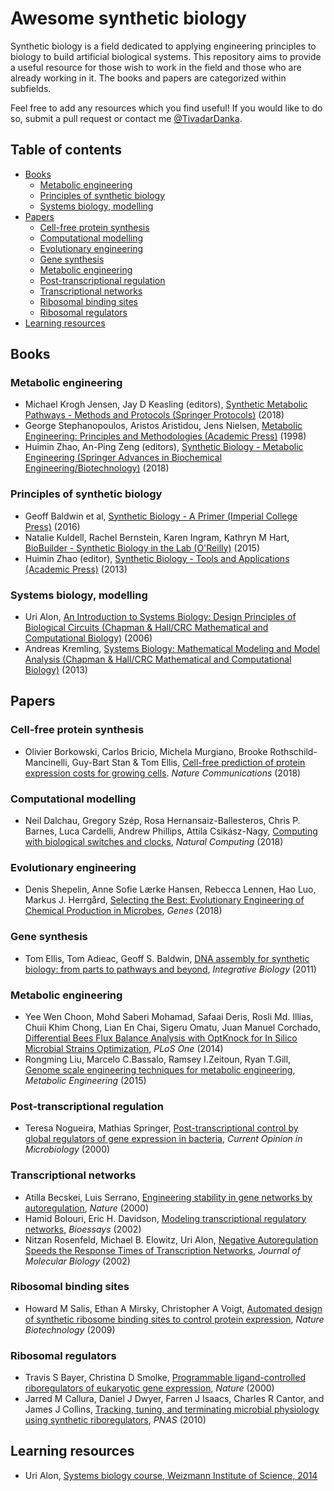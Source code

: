 # Awesome synthetic biology
Synthetic biology is a field dedicated to applying engineering principles to biology to build artificial biological systems. This repository aims to provide a useful resource for those wish to work in the field and those who are already working in it. The books and papers are categorized within subfields.

Feel free to add any resources which you find useful! If you would like to do so, submit a pull request or contact me [@TivadarDanka](https://twitter.com/TivadarDanka).

## Table of contents

- [Books](#books)  
  - [Metabolic engineering](#books-metabolic-engineering)
  - [Principles of synthetic biology](#books-synbio-principles)  
  - [Systems biology, modelling](#books-modelling)
- [Papers](#papers)
  - [Cell-free protein synthesis](#papers-cell-free-protein-synthesis)
  - [Computational modelling](#papers-computational-modelling)
  - [Evolutionary engineering](#papers-evolutionary-engineering)
  - [Gene synthesis](#papers-gene-synthesis)
  - [Metabolic engineering](#papers-metabolic-engineering)
  - [Post-transcriptional regulation](#papers-post-transcriptional-regulation)
  - [Transcriptional networks](#papers-transcriptional-networks)
  - [Ribosomal binding sites](#papers-ribosomal-binding-sites)
  - [Ribosomal regulators](#papers-ribosomal-regulators)
- [Learning resources](#learning-resources)

## Books<a name="books"></a>
### Metabolic engineering<a name="books-metabolic-engineering"></a>
- Michael Krogh Jensen, Jay D Keasling (editors), [Synthetic Metabolic Pathways - Methods and Protocols (Springer Protocols)](https://www.springer.com/us/book/9781493972944) (2018)
- George Stephanopoulos, Aristos Aristidou, Jens Nielsen, [Metabolic Engineering: Principles and Methodologies (Academic Press)](https://www.elsevier.com/books/metabolic-engineering/stephanopoulos/978-0-12-666260-3) (1998)
- Huimin Zhao, An-Ping Zeng (editors), [Synthetic Biology - Metabolic Engineering (Springer Advances in Biochemical Engineering/Biotechnology)](https://www.springer.com/us/book/9783319553177) (2018)

### Principles of synthetic biology<a name="books-synbio-principles"></a>
- Geoff Baldwin et al, [Synthetic Biology - A Primer (Imperial College Press)](https://www.amazon.com/Synthetic-Biology-Revised-Geoff-Baldwin/dp/1783268794) (2016)
- Natalie Kuldell, Rachel Bernstein, Karen Ingram, Kathryn M Hart, [BioBuilder - Synthetic Biology in the Lab (O'Reilly)](http://shop.oreilly.com/product/0636920033783.do) (2015)
- Huimin Zhao (editor), [Synthetic Biology - Tools and Applications (Academic Press)](https://www.elsevier.com/books/synthetic-biology/zhao/978-0-12-394430-6) (2013)

### Systems biology, modelling<a name="books-modelling"></a>
- Uri Alon, [An Introduction to Systems Biology: Design Principles of Biological Circuits (Chapman & Hall/CRC Mathematical and Computational Biology)](http://www.weizmann.ac.il/mcb/UriAlon/introduction-systems-biology-design-principles-biological-circuits) (2006)
- Andreas Kremling, [Systems Biology: Mathematical Modeling and Model Analysis (Chapman & Hall/CRC Mathematical and Computational Biology)](https://www.crcpress.com/Systems-Biology-Mathematical-Modeling-and-Model-Analysis/Kremling/p/book/9781466567894) (2013)

## Papers<a name="papers"></a>
### Cell-free protein synthesis<a name="papers-cell-free-protein-synthesis"></a>
- Olivier Borkowski, Carlos Bricio, Michela Murgiano, Brooke Rothschild-Mancinelli, Guy-Bart Stan & Tom Ellis, [Cell-free prediction of protein expression costs for growing cells](https://www.nature.com/articles/s41467-018-03970-x). *Nature Communications* (2018)

### Computational modelling<a name="papers-computational-modelling"></a>
- Neil Dalchau, Gregory Szép, Rosa Hernansaiz-Ballesteros, Chris P. Barnes, Luca Cardelli, Andrew Phillips, Attila Csikász-Nagy, [Computing with biological switches and clocks](https://link.springer.com/article/10.1007%2Fs11047-018-9686-x), *Natural Computing* (2018)

### Evolutionary engineering<a name="papers-evolutionary-engineering"></a>
- Denis Shepelin, Anne Sofie Lærke Hansen, Rebecca Lennen, Hao Luo, Markus J. Herrgård, [Selecting the Best: Evolutionary Engineering of Chemical Production in Microbes](http://www.mdpi.com/2073-4425/9/5/249), *Genes* (2018)

### Gene synthesis<a name="papers-gene-synthesis">
- Tom Ellis, Tom Adieac, Geoff S. Baldwin, [DNA assembly for synthetic biology: from parts to pathways and beyond](http://pubs.rsc.org/en/content/articlelanding/2011/ib/c0ib00070a), *Integrative Biology* (2011)

### Metabolic engineering<a name="papers-metabolic-engineering">
- Yee Wen Choon, Mohd Saberi Mohamad, Safaai Deris, Rosli Md. Illias, Chuii Khim Chong, Lian En Chai, Sigeru Omatu, Juan Manuel Corchado, [Differential Bees Flux Balance Analysis with OptKnock for In Silico Microbial Strains Optimization](http://journals.plos.org/plosone/article?id=10.1371/journal.pone.0102744), *PLoS One* (2014)
- Rongming Liu, Marcelo C.Bassalo, Ramsey I.Zeitoun, Ryan T.Gill, [Genome scale engineering techniques for metabolic engineering](https://www.sciencedirect.com/science/article/pii/S1096717615001238), *Metabolic Engineering* (2015)

### Post-transcriptional regulation<a name="papers-post-transcriptional-regulation">
- Teresa Nogueira, Mathias Springer, [Post-transcriptional control by global regulators of gene expression in bacteria](https://www.sciencedirect.com/science/article/pii/S1369527400000680), *Current Opinion in Microbiology* (2000)

### Transcriptional networks<a name="papers-transcriptional-networks">
- Atilla Becskei, Luis Serrano, [Engineering stability in gene networks by autoregulation](https://www.nature.com/articles/35014651), *Nature* (2000)
- Hamid Bolouri, Eric H. Davidson, [Modeling transcriptional regulatory networks](https://www.ncbi.nlm.nih.gov/pubmed/12447977), *Bioessays* (2002)
- Nitzan Rosenfeld, Michael B. Elowitz, Uri Alon, [Negative Autoregulation Speeds the Response Times of Transcription Networks](https://www.weizmann.ac.il/mcb/UriAlon/sites/mcb.UriAlon/files/nar_jmb_reprint.pdf), *Journal of Molecular Biology* (2002)

### Ribosomal binding sites<a name="papers-ribosomal-binding-sites">
- Howard M Salis, Ethan A Mirsky, Christopher A Voigt, [Automated design of synthetic ribosome binding sites to control protein expression](https://www.nature.com/articles/nbt.1568?message=remove), *Nature Biotechnology* (2009)

### Ribosomal regulators<a name="papers-ribosomal-regulators"></a>
- Travis S Bayer, Christina D Smolke, [Programmable ligand-controlled riboregulators of eukaryotic gene expression](https://www.nature.com/articles/35014651), *Nature* (2000)
- Jarred M Callura, Daniel J Dwyer, Farren J Isaacs, Charles R Cantor, and James J Collins, [Tracking, tuning, and terminating microbial physiology using synthetic riboregulators](http://www.pnas.org/content/107/36/15898.full), *PNAS* (2010)

## Learning resources<a name="learning-resources"></a>
- Uri Alon, [Systems biology course, Weizmann Institute of Science, 2014](https://www.youtube.com/playlist?list=PLx1I6vEp40NQgAS0wxs53Y9A8-8cL9h_y)
